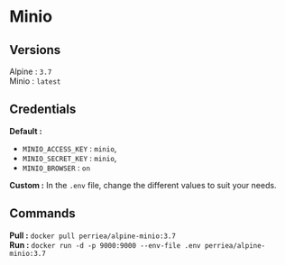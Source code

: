 # Minio

## Versions

Alpine : `3.7`   
Minio : `latest`

## Credentials

**Default :**
* `MINIO_ACCESS_KEY` : `minio`,
* `MINIO_SECRET_KEY` : `minio`,
* `MINIO_BROWSER` : `on`

**Custom :** In the `.env` file, change the different values to suit your needs.

## Commands

**Pull :** `docker pull perriea/alpine-minio:3.7`   
**Run :** `docker run -d -p 9000:9000 --env-file .env perriea/alpine-minio:3.7`

